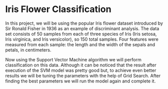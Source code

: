 # Iris Flower Classification
In this project, we will be using the popular Iris flower dataset introduced by Sir Ronald Fisher in 1936 as an example of discriminant analysis.
The data set consists of 50 samples from each of three species of Iris (Iris setosa, Iris virginica, and Iris versicolor), so 150 total samples. Four features were measured from each sample: the length and the width of the sepals and petals, in centimeters.

Now using the Support Vector Machine algorithm we will perform classification on this data. Although it can be noticed that the result after execution of the SVM model was pretty good but, to achieve even better results we will be tuning the parameters with the help of Grid Search.
After finding the best parameters we will run the model again and complete it.
